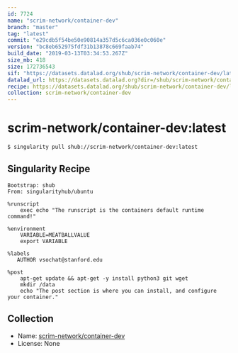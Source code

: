 ```yaml
---
id: 7724
name: "scrim-network/container-dev"
branch: "master"
tag: "latest"
commit: "e29cdb5f54be50e90814a357d5c6ca036e0c060e"
version: "bc8eb652975fdf31b13878c669faab74"
build_date: "2019-03-13T03:34:53.267Z"
size_mb: 418
size: 172736543
sif: "https://datasets.datalad.org/shub/scrim-network/container-dev/latest/2019-03-13-e29cdb5f-bc8eb652/bc8eb652975fdf31b13878c669faab74.simg"
datalad_url: https://datasets.datalad.org?dir=/shub/scrim-network/container-dev/latest/2019-03-13-e29cdb5f-bc8eb652/
recipe: https://datasets.datalad.org/shub/scrim-network/container-dev/latest/2019-03-13-e29cdb5f-bc8eb652/Singularity
collection: scrim-network/container-dev
---
```


# scrim-network/container-dev:latest

```bash
$ singularity pull shub://scrim-network/container-dev:latest
```

## Singularity Recipe

```singularity
Bootstrap: shub
From: singularityhub/ubuntu

%runscript
    exec echo "The runscript is the containers default runtime command!"

%environment
    VARIABLE=MEATBALLVALUE
    export VARIABLE

%labels
   AUTHOR vsochat@stanford.edu

%post
    apt-get update && apt-get -y install python3 git wget
    mkdir /data
    echo "The post section is where you can install, and configure your container."
```

## Collection

 - Name: [scrim-network/container-dev](https://github.com/scrim-network/container-dev)
 - License: None


